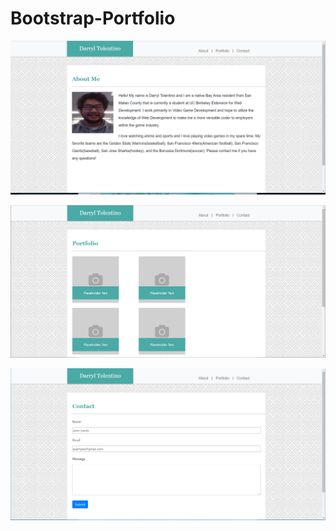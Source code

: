 # Bootstrap-Portfolio

![New Screenshot](images/bootstrap-about-me.PNG "Bootstrap version of About Me page website screenshot")

![New Screenshot](images/bootstrap-portfolio.PNG "Bootstrap version of Portfolio page website screenshot")

![New Screenshot](images/bootstrap-contact.PNG "Bootstrap version of Portfolio page website")